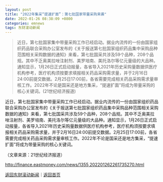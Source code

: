 ```yaml
---
layout: post
title: "2022年集采“提速扩面”：第七批国家带量采购来袭"
date: 2022-01-26 08:38:09 +0800
categories: emnews
tags: 东财滚动新闻
---
```

> 近日，第七批国家集中带量采购工作已经启动。据业内流传的一份由国家组织药品联合采购办公室发布的《关于报送第七批国家组织药品集中采购品种范围相关采购数据的通知》来看，第七批国采共涉及59个品种，208个品规。其中不乏奥美拉唑注射剂、美罗培南、美托洛尔等亿元量级的大品种。通知显示，1月26日正式启动报量，各省导入2021年历史采购量数据供医疗机构参考，医疗机构须按要求填报相关药品采购需求量，并于2月16日24:00前提交数据。2月25日17:00前，各省需要完成相关药品采购需求量审核工作。2022年不论是国采还是地方集采，“提速扩面”将成为带量采购的核心关键词。(21世纪经济报道)

<p>近日，第七批国家集中带量采购工作已经启动。据业内流传的一份由国家组织药品联合采购办公室发布的《关于报送第七批国家组织药品集中采购品种范围相关采购数据的通知》来看，第七批国采共涉及59个品种，208个品规。其中不乏奥美拉唑注射剂、美罗培南、美托洛尔等亿元量级的大品种。通知显示，1月26日正式启动报量，各省导入2021年历史采购量数据供医疗机构参考，医疗机构须按要求填报相关药品采购需求量，并于2月16日24:00前提交数据。2月25日17:00前，各省需要完成相关药品采购需求量审核工作。2022年不论是国采还是地方集采，“提速扩面”将成为带量采购的核心关键词。</p><p class="em_media">（文章来源：21世纪经济报道）</p>

<http://finance.eastmoney.com/news/1355,202201262261735270.html>

[返回东财滚动新闻](//finews.withounder.com/emnews/)｜[返回首页](//finews.withounder.com/)